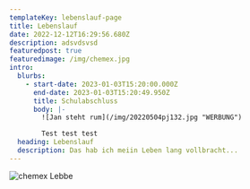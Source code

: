 ```yaml
---
templateKey: lebenslauf-page
title: Lebenslauf
date: 2022-12-12T16:29:56.680Z
description: adsvdsvsd
featuredpost: true
featuredimage: /img/chemex.jpg
intro:
  blurbs:
    - start-date: 2023-01-03T15:20:00.000Z
      end-date: 2023-01-03T15:20:49.950Z
      title: Schulabschluss
      body: |-
        ![Jan steht rum](/img/20220504pj132.jpg "WERBUNG")

        Test test test
  heading: Lebenslauf
  description: Das hab ich meiin Leben lang vollbracht...
---
```

![chemex](/img/chemex.jpg)
Lebbe